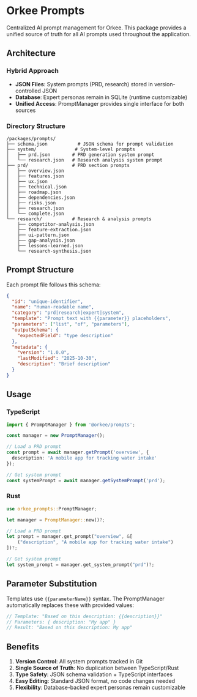 # Orkee Prompts

Centralized AI prompt management for Orkee. This package provides a unified source of truth for all AI prompts used throughout the application.

## Architecture

### Hybrid Approach

- **JSON Files**: System prompts (PRD, research) stored in version-controlled JSON
- **Database**: Expert personas remain in SQLite (runtime customizable)
- **Unified Access**: PromptManager provides single interface for both sources

### Directory Structure

```
/packages/prompts/
├── schema.json           # JSON schema for prompt validation
├── system/              # System-level prompts
│   ├── prd.json        # PRD generation system prompt
│   └── research.json   # Research analysis system prompt
├── prd/                # PRD section prompts
│   ├── overview.json
│   ├── features.json
│   ├── ux.json
│   ├── technical.json
│   ├── roadmap.json
│   ├── dependencies.json
│   ├── risks.json
│   ├── research.json
│   └── complete.json
└── research/           # Research & analysis prompts
    ├── competitor-analysis.json
    ├── feature-extraction.json
    ├── ui-pattern.json
    ├── gap-analysis.json
    ├── lessons-learned.json
    └── research-synthesis.json
```

## Prompt Structure

Each prompt file follows this schema:

```json
{
  "id": "unique-identifier",
  "name": "Human-readable name",
  "category": "prd|research|expert|system",
  "template": "Prompt text with {{parameter}} placeholders",
  "parameters": ["list", "of", "parameters"],
  "outputSchema": {
    "expectedField": "type description"
  },
  "metadata": {
    "version": "1.0.0",
    "lastModified": "2025-10-30",
    "description": "Brief description"
  }
}
```

## Usage

### TypeScript

```typescript
import { PromptManager } from '@orkee/prompts';

const manager = new PromptManager();

// Load a PRD prompt
const prompt = await manager.getPrompt('overview', {
  description: 'A mobile app for tracking water intake'
});

// Get system prompt
const systemPrompt = await manager.getSystemPrompt('prd');
```

### Rust

```rust
use orkee_prompts::PromptManager;

let manager = PromptManager::new()?;

// Load a PRD prompt
let prompt = manager.get_prompt("overview", &[
    ("description", "A mobile app for tracking water intake")
])?;

// Get system prompt
let system_prompt = manager.get_system_prompt("prd")?;
```

## Parameter Substitution

Templates use `{{parameterName}}` syntax. The PromptManager automatically replaces these with provided values:

```typescript
// Template: "Based on this description: {{description}}"
// Parameters: { description: "My app" }
// Result: "Based on this description: My app"
```

## Benefits

1. **Version Control**: All system prompts tracked in Git
2. **Single Source of Truth**: No duplication between TypeScript/Rust
3. **Type Safety**: JSON schema validation + TypeScript interfaces
4. **Easy Editing**: Standard JSON format, no code changes needed
5. **Flexibility**: Database-backed expert personas remain customizable
